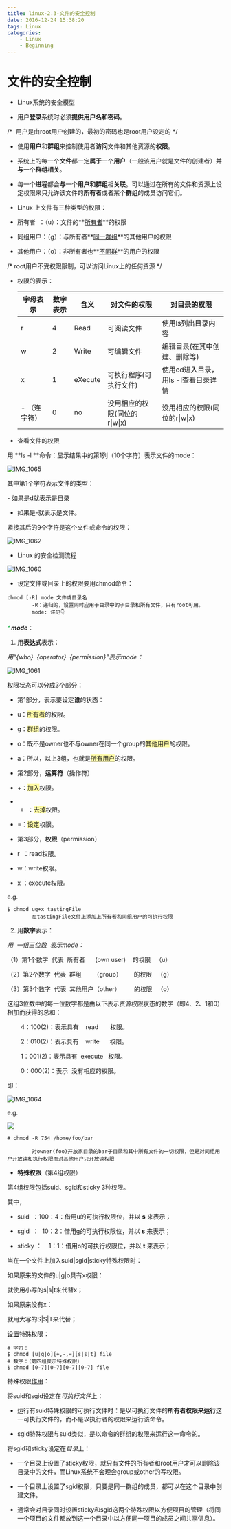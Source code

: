 ```yaml
---
title: linux-2.3-文件的安全控制
date: 2016-12-24 15:38:20
tags: Linux
categories:
	- Linux
	- Beginning
---
```


# 文件的安全控制

- Linux系统的安全模型

- 用户**登录**系统时必须**提供用户名和密码**。

/*  用户是由root用户创建的，最初的密码也是root用户设定的 \*/

- 使用**用户**和**群组**来控制使用者**访问**文件和其他资源的**权限**。
  
- 系统上的每一个**文件**都一定**属于**一个**用户**（一般该用户就是文件的创建者）并**与**一个**群组相关**。
  
- 每一个**进程**都会**与**一个**用户和群组**相**关联**。可以通过在所有的文件和资源上设定权限来只允许该文件的**所有者**或者某个**群组**的成员访问它们。

- Linux 上文件有三种类型的权限：

- 所有者  ：（u）：文件的**<u>所有者</u>**的权限
  
- 同组用户：（g）：与所有者**<u>同一群组</u>**的其他用户的权限
  
- 其他用户：（o）：非所有者也**<u>不同群</u>**的用户的权限

/* root用户不受权限限制，可以访问Linux上的任何资源 \*/

- 权限的表示：

  | 字母表示     | 数字表示 | 含义    | 对文件的权限                  | 对目录的权限                        |
  | ------------ | -------- | ------- | ----------------------------- | ----------------------------------- |
  | r            | 4        | Read    | 可阅读文件                    | 使用ls列出目录内容                  |
  | w            | 2        | Write   | 可编辑文件                    | 编辑目录(在其中创建、删除等)        |
  | x            | 1        | eXecute | 可执行程序(可执行文件)        | 使用cd进入目录，用ls -l查看目录详情 |
  | - （连字符） | 0        | no      | 没用相应的权限(同位的r\|w\|x) | 没用相应的权限(同位的r\|w\|x)       |

- 查看文件的权限

用 **ls -l **命令：显示结果中的第1列（10个字符）表示文件的mode：

![IMG_1065](http://ww3.sinaimg.cn/large/006tNc79gy1g60eo9tu5zj306n02j74b.jpg)

<p align="left">其中第1个字符表示文件的类型：</p>
- 如果是d就表示是目录
  
- 如果是-就表示是文件。

紧接其后的9个字符是这个文件或命令的权限：

![IMG_1062](http://ww2.sinaimg.cn/large/006tNc79gy1g60ep4llfaj30ax02fglj.jpg)

- Linux 的安全检测流程

![IMG_1060](http://ww4.sinaimg.cn/large/006tNc79ly1g60epak066j30go072aak.jpg)

- 设定文件或目录上的权限要用chmod命令：

```
chmod [-R] mode 文件或目录名
        -R：递归的，设置同时应用于目录中的子目录和所有文件，只有root可用。
        mode: 详见👇
```

<span style="color: rgb(38, 180, 80);">_\*._</span>**_mode_**：

1. 用**表达式**表示：

_用“{who}  {operator}  {permission}”表示mode：_

![IMG_1061](http://ww1.sinaimg.cn/large/006tNc79ly1g60eps4gcej30go03nmxf.jpg)

权限状态可以分成3个部分：

- 第1部分，表示要设定**谁**的状态：

- u：<span style="background-color: rgb(255, 250, 165);">所有者</span>的权限。
  
- g：<span style="background-color: rgb(255, 250, 165);">群组</span>的权限。
  
- o：既不是owner也不与owner在同一个group的<span style="background-color: rgb(255, 250, 165);">其他用户</span>的权限。
  
- a：所以，以上3组，也就是<span style="background-color: rgb(255, 250, 165);"><u>所有用户</u></span>的权限。

- 第2部分，**运算符**（操作符）

- +：<span style="background-color: rgb(255, 250, 165);">加入</span>权限。
  
- - ：<span style="background-color: rgb(255, 250, 165);">去掉</span>权限。
  
- \=：<span style="background-color: rgb(255, 250, 165);">设定</span>权限。

- 第3部分，**权限**（permission）

- r  ：read权限。
  
- w：write权限。
  
- x ：execute权限。

e.g.

```
$ chmod ug+x tastingFile
        在tastingFile文件上添加上所有者和同组用户的可执行权限
```

2. 用**数字**表示：

_用  一组三位数  表示mode：_

（1）第1个数字  代表  所有者      (own user)    的权限   （u）

（2）第2个数字  代表  群组       （group）       的权限   （g）

（3）第3个数字  代表  其他用户（other）        的权限   （o）

这组3位数中的每一位数字都是由以下表示资源权限状态的数字（即4、2、1和0）相加而获得的总和：

        4：100(2)：表示具有    read       权限。

        2：010(2)：表示具有    write      权限。

        1：001(2)：表示具有  execute   权限。

        0：000(2)：表示  没有相应的权限。

即：

![IMG_1064](http://ww3.sinaimg.cn/large/006tNc79ly1g60eq5o2mej30go05i3z4.jpg)

e.g.

![](http://ww2.sinaimg.cn/large/006tNc79ly1g60eqx53n4j30e204jwep.jpg)

```
# chmod -R 754 /home/foo/bar

        对owner(foo)开放家目录的bar子目录和其中所有文件的一切权限，但是对同组用户开放读和执行权限而对其他用户只开放读权限
```

- **特殊权限**（第4组权限）

第4组权限包括suid、sgid和sticky 3种权限。

其中，

- suid  ：100：4：借用u的可执行权限位，并以 **s** 来表示；  
  
- sgid  ：  10：2：借用g的可执行权限位，并以 **s** 来表示；
  
- sticky ：    1：1：借用o的可执行权限位，并以 **t** 来表示；

当在一个文件上加入suid|sgid|sticky特殊权限时：

如果原来的文件的u|g|o具有x权限：

就使用小写的s|s|t来代替x；

如果原来没有x：

就用大写的S|S|T来代替；

<u>设置</u>特殊权限：

```
# 字符：
$ chmod [u|g|o][+,-,=][s|s|t] file
# 数字：（第四组表示特殊权限）
$ chmod [0-7][0-7][0-7][0-7] file
```

特殊权限<u>作用</u>：

将suid和sgid设定在*可执行文件*上：

- 运行有suid特殊权限的可执行文件时：是以可执行文件的**所有者权限来运行**这一可执行文件的，而不是以执行者的权限来运行该命令。
  
- sgid特殊权限与suid类似，是以命令的群组的权限来运行这一命令的。

将sgid和sticky设定在*目录*上：  

- 一个目录上设置了sticky权限，就只有文件的所有者和root用户才可以删除该目录中的文件，而Linux系统不会理会group或other的写权限。
  
- 一个目录上设置了sgid权限，只要是同一群组的成员，都可以在这个目录中创建文件。
  
- 通常会对目录同时设置sticky和sgid这两个特殊权限以方便项目的管理（将同一个项目的文件都放到这一个目录中以方便同一项目的成员之间共享信息）。

